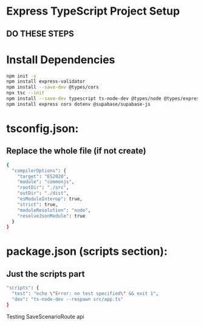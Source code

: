 # Express TypeScript Project Setup
## DO THESE STEPS

# Install Dependencies

```bash
npm init -y  
npm install express-validator  
npm install --save-dev @types/cors  
npx tsc --init  
npm install --save-dev typescript ts-node-dev @types/node @types/express  
npm install express cors dotenv @supabase/supabase-js
```

# tsconfig.json:
## Replace the whole file (if not create)

```bash
{
  "compilerOptions": {
    "target": "ES2020",
    "module": "commonjs",
    "rootDir": "./src",
    "outDir": "./dist",
    "esModuleInterop": true,
    "strict": true,
    "moduleResolution": "node",
    "resolveJsonModule": true
  }
}
```

# package.json (scripts section):
## Just the scripts part
```bash
"scripts": {
  "test": "echo \"Error: no test specified\" && exit 1",
  "dev": "ts-node-dev --respawn src/app.ts"
}
```
Testing SaveScenarioRoute api